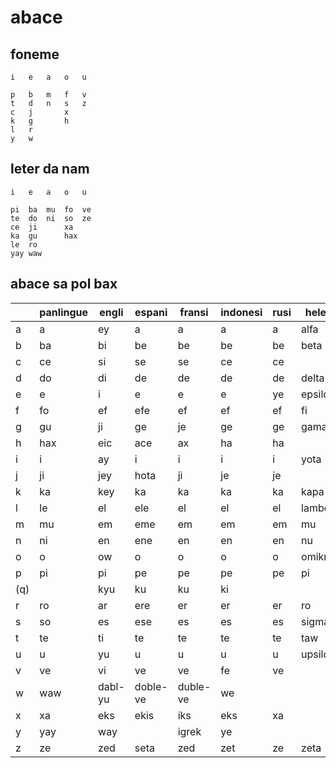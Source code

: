 # abace

## foneme

    i   e   a   o   u
    
    p   b   m   f   v
    t   d   n   s   z
    c   j       x
    k   g       h
    l   r
    y   w

## leter da nam

    i   e   a   o   u
    
    pi  ba  mu  fo  ve
    te  do  ni  so  ze
    ce  ji      xa
    ka  gu      hax
    le  ro
    yay waw

## abace sa pol bax

|   | panlingue | engli | espani | fransi | indonesi | rusi | heleni | arabi |
|---|-----|-----|-----|-----|-----|-----|-----|-----|
| a | a   | ey  | a   | a   | a   | a   | alfa| alif|
| b | ba  | bi  | be  | be  | be  | be  | beta| ba  |
| c | ce  | si  | se  | se  | ce  | ce  |     |
| d | do  | di  | de  | de  | de  | de  |delta| dal |
| e | e   | i   | e   | e   | e   | ye  |epsilon|   |
| f | fo  | ef  | efe | ef  | ef  | ef  | fi  | fa  |
| g | gu  | ji  | ge  | je  | ge  | ge  | gama|     |
| h | hax | eic | ace | ax  | ha  | ha  |     | ha  |
| i | i   | ay  | i   | i   | i   | i   | yota|     |
| j | ji  | jey | hota| ji  | je  | je  |     | jim |
| k | ka  | key | ka  | ka  | ka  | ka  | kapa| kaf |
| l | le  | el  | ele | el  | el  | el  |lambda|lam |
| m | mu  | em  | eme | em  | em  | em  | mu  | mim |
| n | ni  | en  | ene | en  | en  | en  | nu  | nun |
| o | o   | ow  | o   | o   | o   | o   |omikron|   |
| p | pi  | pi  | pe  | pe  | pe  | pe  | pi  |     |
|(q)|     | kyu | ku  | ku  | ki  |     |     | qaf |
| r | ro  | ar  | ere | er  | er  | er  | ro  | ra  |
| s | so  | es  | ese | es  | es  | es  |sigma| sin |
| t | te  | ti  | te  | te  | te  | te  | taw | ta  |
| u | u   | yu  | u   | u   | u   | u   |upsilon|   |
| v | ve  | vi  | ve  | ve  | fe  | ve  |     |     |
| w | waw |dabl-yu|doble-ve| duble-ve | we | | | waw |
| x | xa  | eks | ekis| iks | eks | xa  |     | xin |
| y | yay | way |     |igrek| ye  |     |     | da  |
| z | ze  | zed | seta| zed | zet | ze  | zeta| zayn|

